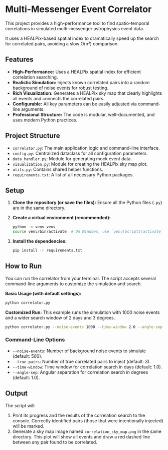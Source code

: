 # Multi-Messenger Event Correlator

This project provides a high-performance tool to find spatio-temporal correlations in simulated multi-messenger astrophysics event data.

It uses a HEALPix-based spatial index to dramatically speed up the search for correlated pairs, avoiding a slow O(n²) comparison.

## Features

- **High-Performance:** Uses a HEALPix spatial index for efficient correlation searching.
- **Realistic Simulation:** Injects known correlated pairs into a random background of noise events for robust testing.
- **Rich Visualization:** Generates a HEALPix sky map that clearly highlights all events and connects the correlated pairs.
- **Configurable:** All key parameters can be easily adjusted via command-line arguments.
- **Professional Structure:** The code is modular, well-documented, and uses modern Python practices.

## Project Structure

- `correlator.py`: The main application logic and command-line interface.
- `config.py`: Centralized dataclass for all configuration parameters.
- `data_handler.py`: Module for generating mock event data.
- `visualization.py`: Module for creating the HEALPix sky map plot.
- `utils.py`: Contains shared helper functions.
- `requirements.txt`: A list of all necessary Python packages.

## Setup

1.  **Clone the repository (or save the files):**
    Ensure all the Python files (`.py`) are in the same directory.

2.  **Create a virtual environment (recommended):**
    ```bash
    python -m venv venv
    source venv/bin/activate  # On Windows, use `venv\Scripts\activate`
    ```

3.  **Install the dependencies:**
    ```bash
    pip install -r requirements.txt
    ```

## How to Run

You can run the correlator from your terminal. The script accepts several command-line arguments to customize the simulation and search.

**Basic Usage (with default settings):**

```bash
python correlator.py
```

**Customized Run:**
This example runs the simulation with 1000 noise events and a wider search window of 2 days and 3 degrees.

```bash
python correlator.py --noise-events 1000 --time-window 2.0 --angle-sep 3.0
```

### Command-Line Options

-   `--noise-events`: Number of background noise events to simulate (default: 500).
-   `--true-pairs`: Number of true correlated pairs to inject (default: 3).
-   `--time-window`: Time window for correlation search in days (default: 1.0).
-   `--angle-sep`: Angular separation for correlation search in degrees (default: 1.0).

## Output

The script will:
1.  Print its progress and the results of the correlation search to the console. Correctly identified pairs (those that were intentionally injected) will be marked.
2.  Generate a sky map image named `correlation_sky_map.png` in the same directory. This plot will show all events and draw a red dashed line between any pair found to be correlated.